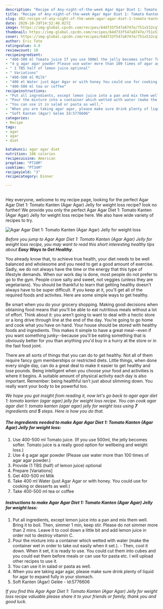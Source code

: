 ```yaml
---
description: "Recipe of Any-night-of-the-week Agar Agar Diet 1: Tomato Kanten (Agar Agar) Jelly for weight loss"
title: "Recipe of Any-night-of-the-week Agar Agar Diet 1: Tomato Kanten (Agar Agar) Jelly for weight loss"
slug: 402-recipe-of-any-night-of-the-week-agar-agar-diet-1-tomato-kanten-agar-agar-jelly-for-weight-loss
date: 2020-10-29T14:52:40.027Z
image: https://img-global.cpcdn.com/recipes/64d733f547a8747e/751x532cq70/agar-agar-diet-1-tomato-kanten-agar-agar-jelly-for-weight-loss-recipe-main-photo.jpg
thumbnail: https://img-global.cpcdn.com/recipes/64d733f547a8747e/751x532cq70/agar-agar-diet-1-tomato-kanten-agar-agar-jelly-for-weight-loss-recipe-main-photo.jpg
cover: https://img-global.cpcdn.com/recipes/64d733f547a8747e/751x532cq70/agar-agar-diet-1-tomato-kanten-agar-agar-jelly-for-weight-loss-recipe-main-photo.jpg
author: Eric Tate
ratingvalue: 4.8
reviewcount: 10
recipeingredient:
- "400-500 ml Tomato juice If you use 500ml the jelly becomes softer Tomato juice is a really good option for wellbeing and weight loss"
- "4 g agar agar powder Please use water more than 100 times of agar agar powder"
- " 1 TBS half of lemon juice optional"
- " Variations"
- "400-500 ml Milk"
- "400 ml Water just Agar Agar or with honey You could use for cooking or desserts as well"
- "400-500 ml tea or coffee"
recipeinstructions:
- "Put all ingredients, except lemon juice into a pan and mix them well. Bring it to boil. Then, simmer 1 min, keep stir. Please do not simmer more than 2 mins. Leave it to cool down a little bit and add lemon juice in order not to destroy vitamin C."
- "Pour the mixture into a container which wetted with water (make the container wet in order to take out easily when it set.).   Then, cool it down. When it set, it is ready to use. You could cut them into cubes and you could eat them before meals or can use for pasta etc. I will upload other recipes to use it."
- "You can use it in salad or pasta as well."
- "When you are taking agar agar, please make sure drink plenty of liquid for agar to expand fully in your stomach."
- "Soft Kanten (Agar) Gelée Id:5776606"
categories:
- Recipe
tags:
- agar
- agar
- diet

katakunci: agar agar diet 
nutrition: 106 calories
recipecuisine: American
preptime: "PT20M"
cooktime: "PT34M"
recipeyield: "3"
recipecategory: Dinner

---
```

<br>
Hey everyone, welcome to my recipe page, looking for the perfect Agar Agar Diet 1: Tomato Kanten (Agar Agar) Jelly for weight loss recipe? look no further! We provide you only the perfect Agar Agar Diet 1: Tomato Kanten (Agar Agar) Jelly for weight loss recipe here. We also have wide variety of recipes to try.
<br>


![Agar Agar Diet 1: Tomato Kanten (Agar Agar) Jelly for weight loss](https://img-global.cpcdn.com/recipes/64d733f547a8747e/751x532cq70/agar-agar-diet-1-tomato-kanten-agar-agar-jelly-for-weight-loss-recipe-main-photo.jpg)

<i>Before you jump to Agar Agar Diet 1: Tomato Kanten (Agar Agar) Jelly for weight loss recipe, you may want to read this short interesting healthy tips about <strong>Easy Ways to Get Healthy</strong>.</i>

You already know that, to achieve true health, your diet needs to be well balanced and wholesome and you need to get a good amount of exercise. Sadly, we do not always have the time or the energy that this type of lifestyle demands. When our work day is done, most people do not prefer to go to the gym. People crave salty and sweet, not veggies (unless they are vegetarians). You should be thankful to learn that getting healthy doesn't always have to be super difficult. If you keep at it, you'll get all of the required foods and activites. Here are some simple ways to get healthy.

Be smart when you do your grocery shopping. Making good decisions when obtaining food means that you'll be able to eat nutritious meals without a lot of effort. Think about it: you aren’t going to want to deal with a hectic store or a long drive through line at the end of the day. You’re going to go home and cook what you have on hand. Your house should be stored with healthy foods and ingredients. This makes it simple to have a great meal--even if you want something junky--because you'll be eating something that is obviously better for you than anything you'd buy in a hurry at the store or in the fast food joint.

There are all sorts of things that you can do to get healthy. Not all of them require fancy gym memberships or restricted diets. Little things, when done every single day, can do a great deal to make it easier to get healthy and lose pounds. Being intelligent when you choose your food and activities is where it begins. A suitable amount of physical activity each day is also important. Remember: being healthful isn’t just about slimming down. You really want your body to be powerful too. 


<i>We hope you got insight from reading it, now let's go back to agar agar diet 1: tomato kanten (agar agar) jelly for weight loss recipe. You can cook agar agar diet 1: tomato kanten (agar agar) jelly for weight loss using <strong>7</strong> ingredients and <strong>5</strong> steps. Here is how you do that.
</i>

##### The ingredients needed to make Agar Agar Diet 1: Tomato Kanten (Agar Agar) Jelly for weight loss:

1. Use 400-500 ml Tomato juice. (If you use 500ml, the jelly becomes softer. Tomato juice is a really good option for wellbeing and weight loss.)
1. Use 4 g agar agar powder (Please use water more than 100 times of agar agar powder.)
1. Provide  (1 TBS (half) of lemon juice) optional
1. Prepare  [Variations]
1. Get 400-500 ml Milk
1. Take 400 ml Water (just Agar Agar or with honey. You could use for cooking or desserts as well.)
1. Take 400-500 ml tea or coffee


##### Instructions to make Agar Agar Diet 1: Tomato Kanten (Agar Agar) Jelly for weight loss:

1. Put all ingredients, except lemon juice into a pan and mix them well. Bring it to boil. Then, simmer 1 min, keep stir. Please do not simmer more than 2 mins. Leave it to cool down a little bit and add lemon juice in order not to destroy vitamin C.
1. Pour the mixture into a container which wetted with water (make the container wet in order to take out easily when it set.).  -  Then, cool it down. When it set, it is ready to use. You could cut them into cubes and you could eat them before meals or can use for pasta etc. I will upload other recipes to use it.
1. You can use it in salad or pasta as well.
1. When you are taking agar agar, please make sure drink plenty of liquid for agar to expand fully in your stomach.
1. Soft Kanten (Agar) Gelée - Id:5776606


<i>If you find this Agar Agar Diet 1: Tomato Kanten (Agar Agar) Jelly for weight loss recipe valuable please share it to your friends or family, thank you and good luck.</i>
